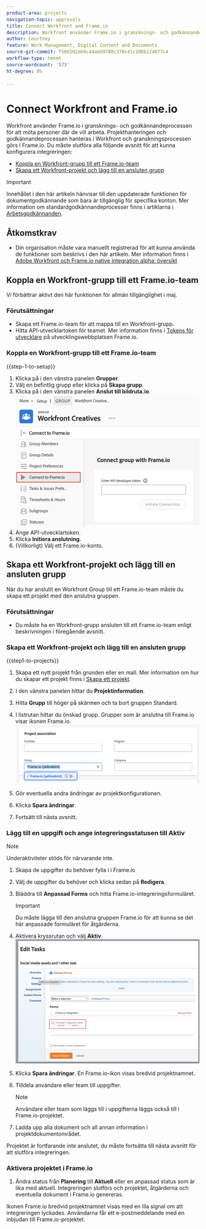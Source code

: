 ```yaml
---
product-area: projects
navigation-topic: approvals
title: Connect Workfront and Frame.io
description: Workfront använder Frame.io i gransknings- och godkännandeprocessen för att möta personer där de vill arbeta. Projekthanteringen och godkännandeprocessen hanteras i Workfront och granskningsprocessen görs i Frame.io.
author: Courtney
feature: Work Management, Digital Content and Documents
source-git-commit: f50d102eb9c44abb9780c378c41c108b124077c4
workflow-type: tm+mt
source-wordcount: '573'
ht-degree: 0%

---
```



# Connect Workfront and Frame.io

Workfront använder Frame.io i gransknings- och godkännandeprocessen för att möta personer där de vill arbeta. Projekthanteringen och godkännandeprocessen hanteras i Workfront och granskningsprocessen görs i Frame.io. Du måste slutföra alla följande avsnitt för att kunna konfigurera integreringen:

* [Koppla en Workfront-grupp till ett Frame.io-team](#connect-a-workfront-group-to-a-frameio-team)
* [Skapa ett Workfront-projekt och lägg till en ansluten grupp](#create-a-workfront-project-and-add-a-connected-group)

>[!IMPORTANT]
>
>Innehållet i den här artikeln hänvisar till den uppdaterade funktionen för dokumentgodkännande som bara är tillgänglig för specifika konton. Mer information om standardgodkännandeprocesser finns i artiklarna i [Arbetsgodkännanden](/help/quicksilver/review-and-approve-work/manage-approvals/manage-approvals.md).

## Åtkomstkrav

* Din organisation måste vara manuellt registrerad för att kunna använda de funktioner som beskrivs i den här artikeln. Mer information finns i [Adobe Workfront och Frame.io native integration alpha: översikt](/help/quicksilver/product-announcements/betas/frame-io-wf-integration-alpha/frame-io-wf-integration-alpha-overview.md)


## Koppla en Workfront-grupp till ett Frame.io-team

Vi förbättrar aktivt den här funktionen för allmän tillgänglighet i maj.

### Förutsättningar

* Skapa ett Frame.io-team för att mappa till en Workfront-grupp.
* Hitta API-utvecklartoken för teamet. Mer information finns i [Tokens för utvecklare](https://developer.frame.io/docs/getting-started/authentication#developer-tokens) på utvecklingswebbplatsen Frame.io.

### Koppla en Workfront-grupp till ett Frame.io-team

{{step-1-to-setup}}

1. Klicka på i den vänstra panelen **Grupper**.
1. Välj en befintlig grupp eller klicka på **Skapa grupp**.
1. Klicka på i den vänstra panelen **Anslut till bildruta.io**.
   ![](assets/connect-frame-group.png)
1. Ange API-utvecklartoken.
1. Klicka **Initiera anslutning**.
1. (Villkorligt) Välj ett Frame.io-konto.

## Skapa ett Workfront-projekt och lägg till en ansluten grupp

När du har anslutit en Workfront Group till ett Frame.io-team måste du skapa ett projekt med den anslutna gruppen.

### Förutsättningar

* Du måste ha en Workfront-grupp ansluten till ett Frame.io-team enligt beskrivningen i föregående avsnitt.

### Skapa ett Workfront-projekt och lägg till en ansluten grupp

{{step1-to-projects}}

1. Skapa ett nytt projekt från grunden eller en mall. Mer information om hur du skapar ett projekt finns i [Skapa ett projekt](/help/quicksilver/manage-work/projects/create-projects/create-project.md).

1. I den vänstra panelen hittar du **Projektinformation**.

1. Hitta **Grupp** till höger på skärmen och ta bort gruppen Standard.

1. I listrutan hittar du önskad grupp. Grupper som är anslutna till Frame.io visar ikonen Frame.io.
   ![](assets/add-frame-group.png)

1. Gör eventuella andra ändringar av projektkonfigurationen.

1. Klicka **Spara ändringar**.

1. Fortsätt till nästa avsnitt.

### Lägg till en uppgift och ange integreringsstatusen till Aktiv

>[!NOTE]
>
>Underaktiviteter stöds för närvarande inte.


1. Skapa de uppgifter du behöver fylla i i Frame.io

1. Välj de uppgifter du behöver och klicka sedan på **Redigera**.

1. Bläddra till **Anpassad Forms** och hitta Frame.io-integreringsformuläret.

   >[!IMPORTANT]
   >
   >Du måste lägga till den anslutna gruppen Frame.io för att kunna se det här anpassade formuläret för åtgärderna.

1. Aktivera kryssrutan och välj **Aktiv**.
   ![](assets/frame-custom-form.png)

1. Klicka **Spara ändringar**. En Frame.io-ikon visas bredvid projektnamnet.

1. Tilldela användare eller team till uppgifter.

   >[!NOTE]
   >
   >Användare eller team som läggs till i uppgifterna läggs också till i Frame.io-projektet.

1. Ladda upp alla dokument och all annan information i projektdokumentområdet.

Projektet är fortfarande inte anslutet, du måste fortsätta till nästa avsnitt för att slutföra integreringen.

### Aktivera projektet i Frame.io

1. Ändra status från **Planering** till **Aktuell** eller en anpassad status som är lika med aktuell. Integreringen slutförs och projektet, åtgärderna och eventuella dokument i Frame.io genereras.

Ikonen Frame.io bredvid projektnamnet visas med en lila signal om att integreringen lyckades. Användarna får ett e-postmeddelande med en inbjudan till Frame.io-projektet.